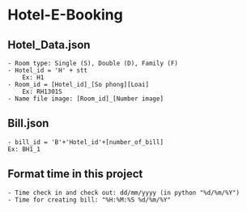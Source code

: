 # Hotel-E-Booking

## Hotel_Data.json

    - Room type: Single (S), Double (D), Family (F)
    - Hotel_id = 'H' + stt 
        Ex: H1
    - Room_id = [Hotel_id]_[So phong][Loai]
        Ex: RH1301S 
    - Name file image: [Room_id]_[Number image]

## Bill.json

    - bill_id = 'B'+'Hotel_id'+[number_of_bill]
    Ex: BH1_1

## Format time in this project

    - Time check in and check out: dd/mm/yyyy (in python "%d/%m/%Y")
    - Time for creating bill: "%H:%M:%S %d/%m/%Y"
